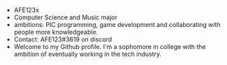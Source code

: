 - AFE123x
- Computer Science and Music major
- ambitions: PIC programming, game development and collaborating with people more knowledgeable. 
- Contact: AFE123#3619 on discord
- Welcome to my Github profile. I'm a sophomore in college with the ambition of eventually working in the tech industry. 

<!---
AFE123x/AFE123x is a ✨ special ✨ repository because its `README.md` (this file) appears on your GitHub profile.
You can click the Preview link to take a look at your changes.
--->

